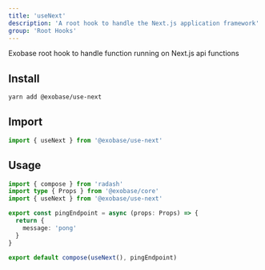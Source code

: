 ```yaml
---
title: 'useNext'
description: 'A root hook to handle the Next.js application framework'
group: 'Root Hooks'
---
```


Exobase root hook to handle function running on Next.js api functions

## Install

```sh
yarn add @exobase/use-next
```

## Import

```ts
import { useNext } from '@exobase/use-next'
```

## Usage

```ts
import { compose } from 'radash'
import type { Props } from '@exobase/core'
import { useNext } from '@exobase/use-next'

export const pingEndpoint = async (props: Props) => {
  return {
    message: 'pong'
  }
}

export default compose(useNext(), pingEndpoint)
```
